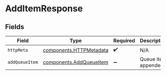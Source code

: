 # AddItemResponse


## Fields

| Field                                                              | Type                                                               | Required                                                           | Description                                                        |
| ------------------------------------------------------------------ | ------------------------------------------------------------------ | ------------------------------------------------------------------ | ------------------------------------------------------------------ |
| `httpMeta`                                                         | [components.HTTPMetadata](../../models/components/httpmetadata.md) | :heavy_check_mark:                                                 | N/A                                                                |
| `addQueueItem`                                                     | [components.AddQueueItem](../../models/components/addqueueitem.md) | :heavy_minus_sign:                                                 | Queue item appended                                                |
